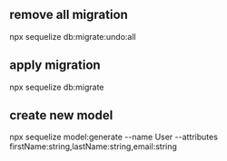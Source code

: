 ## remove all migration
npx sequelize db:migrate:undo:all

## apply migration
npx sequelize db:migrate

## create new model
npx sequelize model:generate --name User --attributes firstName:string,lastName:string,email:string